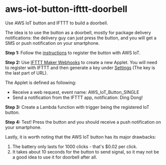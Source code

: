 # aws-iot-button-ifttt-doorbell
Use AWS IoT button and IFTTT to build a doorbell. 

The idea is to use the button as a doorbell, mostly for package delivery notifications: the delivery guy can just press the button, and you will get a SMS or push notification on your smartphone.

**Step 1:** Follow the [instructions](https://aws.amazon.com/iotbutton/) to register the button with AWS IoT.

**Step 2:** Use [IFTTT Maker Webhooks](https://ifttt.com/maker_webhooks) to create a new Applet. You will need to register with IFTTT and then generate a key under [Settings](https://ifttt.com/services/maker_webhooks/settings) (The key is the last part of URL).

The Applet is defined as following:
* Receive a web request, event name: AWS_IoT_Button_SINGLE
* Send a notification from the IFTTT app, notification: Ding Dong!

**Step 3:** Create a Lambda function with trigger being the registered IoT button.

**Step 4:** Test! Press the button and you should receive a push notification on your smartphone. 

Lastly, it is worth noting that the AWS IoT button has its major drawbacks:
1. The battery only lasts for 1000 clicks - that's $0.02 per click.
2. It takes about 10 seconds for the button to send signal, so it may not be a good idea to use it for doorbell after all.

